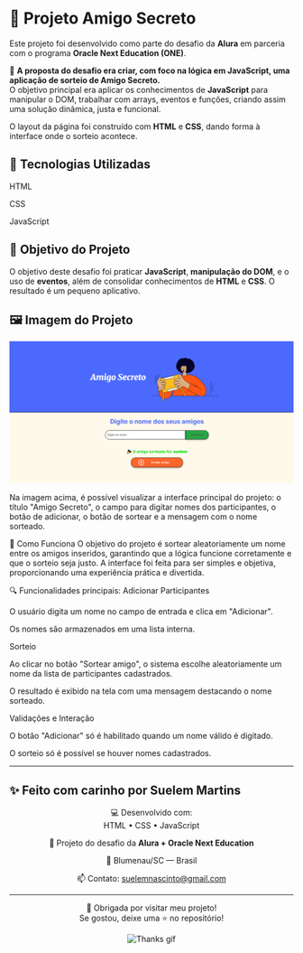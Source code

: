 # 🎁 Projeto Amigo Secreto

Este projeto foi desenvolvido como parte do desafio da **Alura** em parceria com o programa **Oracle Next Education (ONE)**.

🎯 **A proposta do desafio era criar, com foco na lógica em JavaScript, uma aplicação de sorteio de Amigo Secreto.**  
O objetivo principal era aplicar os conhecimentos de **JavaScript** para manipular o DOM, trabalhar com arrays, eventos e funções, criando assim uma solução dinâmica, justa e funcional. 

O layout da página foi construído com **HTML** e **CSS**, dando forma à interface onde o sorteio acontece.

## 🚀 Tecnologias Utilizadas

HTML

CSS

JavaScript


## 🎯 Objetivo do Projeto

O objetivo deste desafio foi praticar **JavaScript**, **manipulação do DOM**, e o uso de **eventos**, além de consolidar conhecimentos de **HTML** e **CSS**. O resultado é um pequeno aplicativo.


## 🖼️ Imagem do Projeto

![Print do Projeto](./print-amigo-secreto.PNG)


Na imagem acima, é possível visualizar a interface principal do projeto: o título "Amigo Secreto", o campo para digitar nomes dos participantes, o botão de adicionar, o botão de sortear e a mensagem com o nome sorteado.

🧠 Como Funciona
O objetivo do projeto é sortear aleatoriamente um nome entre os amigos inseridos, garantindo que a lógica funcione corretamente e que o sorteio seja justo. A interface foi feita para ser simples e objetiva, proporcionando uma experiência prática e divertida.

🔍 Funcionalidades principais:
Adicionar Participantes

O usuário digita um nome no campo de entrada e clica em "Adicionar".

Os nomes são armazenados em uma lista interna.

Sorteio

Ao clicar no botão "Sortear amigo", o sistema escolhe aleatoriamente um nome da lista de participantes cadastrados.

O resultado é exibido na tela com uma mensagem destacando o nome sorteado.

Validações e Interação

O botão "Adicionar" só é habilitado quando um nome válido é digitado.

O sorteio só é possível se houver nomes cadastrados.

---

## ✨ Feito com carinho por Suelem Martins

<div align="center">

💻 Desenvolvido com:  
HTML • CSS • JavaScript  

🚀 Projeto do desafio da **Alura + Oracle Next Education**

📍 Blumenau/SC — Brasil

📫 Contato: suelemnascinto@gmail.com

---

🌟 Obrigada por visitar meu projeto!  
Se gostou, deixe uma ⭐ no repositório!

</div>

<p align="center">
  <img src="https://media.giphy.com/media/l0HlBO7eyXzSZkJri/giphy.gif" width="120px" alt="Thanks gif"/>
</p>


